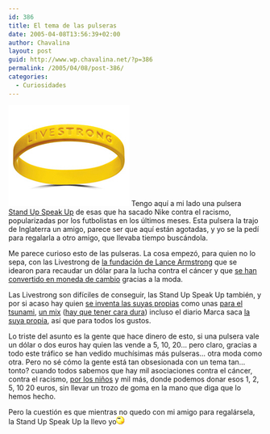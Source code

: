 ```yaml
---
id: 386
title: El tema de las pulseras
date: 2005-04-08T13:56:39+02:00
author: Chavalina
layout: post
guid: http://www.wp.chavalina.net/?p=386
permalink: /2005/04/08/post-386/
categories:
  - Curiosidades
---
```

<img class="imgizqda" src="/imagenes/fotos/livestrong.jpg" alt="pulsera Livestrong" /> Tengo aquí a mi lado una pulsera <a href="http://www.nike.com/standupspeakup/index.jsp" target="_blank">Stand Up Speak Up</a> de esas que ha sacado Nike contra el racismo, popularizadas por los futbolistas en los &uacute;ltimos meses. Esta pulsera la trajo de Inglaterra un amigo, parece ser que aquí están agotadas, y yo se la pedí para regalarla a otro amigo, que llevaba tiempo buscándola.

Me parece curioso esto de las pulseras. La cosa empezó, para quien no lo sepa, con las Livestrong de <a href="http://www.livestrong.org/livestrong/portal/ep/home.do" target="_blank">la fundación de Lance Armstrong</a> que se idearon para recaudar un dólar para la lucha contra el cáncer y que <a href="http://search.ebay.es/livestrong_W0QQsofocusZbsQQsbrftogZ1QQcatrefZC6QQfromZR10QQsacatZ-1QQcatrefZC6QQfltZ9QQftrtZ1QQftrvZ1QQsadisZ200QQfposZCQF3digoQ20posQQfsopZ1QQfsooZ1" target="_blank">se han convertido en moneda de cambio</a> gracias a la moda.

Las Livestrong son difíciles de conseguir, las Stand Up Speak Up también, y por si acaso hay quien <a href="http://www.livestrongspain.net/lovespain.htm" target="_blank">se inventa las suyas propias</a> como unas <a href="http://cgi.ebay.es/ws/eBayISAPI.dll?ViewItem&#038;item=7144232423&#038;category=74729&#038;sspagename=rvi:1:3v_search" target="_blank">para el tsunami</a>, <a href="http://cgi.ebay.es/ws/eBayISAPI.dll?ViewItem&#038;item=7144489317&#038;category=74729&#038;sspagename=rvi:1:2v_search" target="_blank">un mix</a> (<a href="http://www.livestrongspain.net/ppal_gral.htm" target="_blank">hay que tener cara dura</a>) incluso el diario Marca saca <a href="http://www.marca.com/edicion/noticia/0,2458,611423,00.html" target="_blank">la suya propia</a>, así que para todos los gustos.

Lo triste del asunto es la gente que hace dinero de esto, si una pulsera vale un dólar o dos euros hay quien las vende a 5, 10, 20… pero claro, gracias a todo este tráfico se han vedido muchísimas más pulseras… otra moda como otra. Pero no sé cómo la gente está tan obsesionada con un tema tan… tonto? cuando todos sabemos que hay mil asociaciones contra el cáncer, contra el racismo, <a href="http://oxfam.com/" target="_blank">por los ni&ntilde;os</a> y mil más, donde podemos donar esos 1, 2, 5, 10 20 euros, sin llevar un trozo de goma en la mano que diga que lo hemos hecho.

Pero la cuestión es que mientras no quedo con mi amigo para regalársela, la Stand Up Speak Up la llevo yo![emo](/imagenes/emoticonos/pensativo.gif)